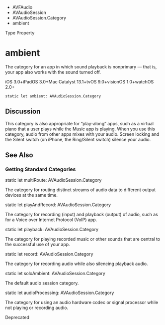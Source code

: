

- AVFAudio
- AVAudioSession
- AVAudioSession.Category
-  ambient 

Type Property

# ambient

The category for an app in which sound playback is nonprimary — that is, your app also works with the sound turned off.

iOS 3.0+iPadOS 3.0+Mac Catalyst 13.1+tvOS 9.0+visionOS 1.0+watchOS 2.0+

``` source
static let ambient: AVAudioSession.Category
```

## Discussion

This category is also appropriate for “play-along” apps, such as a virtual piano that a user plays while the Music app is playing. When you use this category, audio from other apps mixes with your audio. Screen locking and the Silent switch (on iPhone, the Ring/Silent switch) silence your audio.

## See Also

### Getting Standard Categories

static let multiRoute: AVAudioSession.Category

The category for routing distinct streams of audio data to different output devices at the same time.

static let playAndRecord: AVAudioSession.Category

The category for recording (input) and playback (output) of audio, such as for a Voice over Internet Protocol (VoIP) app.

static let playback: AVAudioSession.Category

The category for playing recorded music or other sounds that are central to the successful use of your app.

static let record: AVAudioSession.Category

The category for recording audio while also silencing playback audio.

static let soloAmbient: AVAudioSession.Category

The default audio session category.

static let audioProcessing: AVAudioSession.Category

The category for using an audio hardware codec or signal processor while not playing or recording audio.

Deprecated

